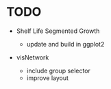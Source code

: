 
# TODO

- Shelf Life Segmented Growth
    - update and build in ggplot2

- visNetwork
    - include group selector
    - improve layout


